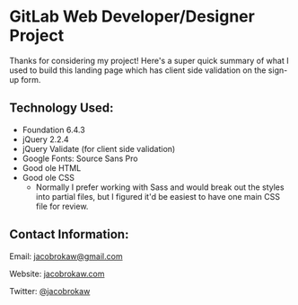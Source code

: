 # GitLab Web Developer/Designer Project

Thanks for considering my project! Here's a super quick summary of what I used to build this landing page which has  client side validation on the sign-up form.

## Technology Used:

- Foundation 6.4.3
- jQuery 2.2.4
- jQuery Validate (for client side validation)
- Google Fonts: Source Sans Pro
- Good ole HTML
- Good ole CSS
  - Normally I prefer working with Sass and would break out the styles into partial files, but I figured it'd be easiest to have one main CSS file for review.

## Contact Information:

Email:  [jacobrokaw@gmail.com](mailto:jacobrokaw@gmail.com)

Website: [jacobrokaw.com](http://www.jacobrokaw.com)

Twitter: [@jacobrokaw](https://twitter.com/@jacobrokaw)
